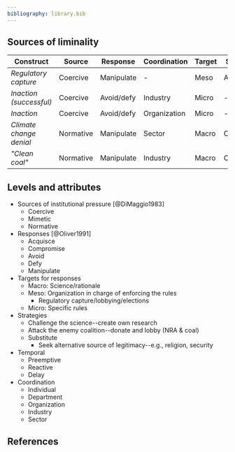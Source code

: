 ```yaml
---
bibliography: library.bib
---
```


## Sources of liminality

Construct               | Source    | Response      | Coordination  | Target    | Strategy      | Temporal 
---                     | ---       | ---           | ---           | ---       | ---           | ---
*Regulatory capture*    | Coercive  | Manipulate    | -             | Meso      | Attack        | Preemptive
*Inaction (successful)* | Coercive  | Avoid/defy    | Industry      | Micro     | -             | Reactive
*Inaction*              | Coercive  | Avoid/defy    | Organization  | Micro     | -             | Reactive
*Climate change denial* | Normative | Manipulate    | Sector        | Macro     | Challenge     | Preemptive
*"Clean coal"*          | Normative | Manipulate    | Industry      | Macro     | Challenge     | Reactive

## Levels and attributes

* Sources of institutional pressure [@DiMaggio1983]
    * Coercive
    * Mimetic
    * Normative
* Responses [@Oliver1991]
    * Acquisce
    * Compromise
    * Avoid
    * Defy
    * Manipulate
* Targets for responses
    * Macro: Science/rationale
    * Meso: Organization in charge of enforcing the rules
        * Regulatory capture/lobbying/elections
    * Micro: Specific rules
* Strategies
    * Challenge the science--create own research
    * Attack the enemy coalition--donate and lobby (NRA & coal)
    * Substitute
        * Seek alternative source of legitimacy--e.g., religion, security 
* Temporal
    * Preemptive
    * Reactive
    * Delay
* Coordination
    * Individual
    * Department
    * Organization
    * Industry
    * Sector

## References
